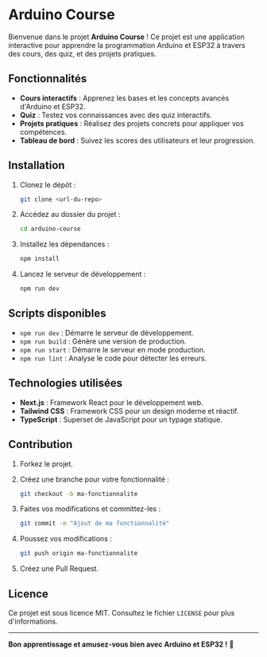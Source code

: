 # Arduino Course

Bienvenue dans le projet **Arduino Course** ! Ce projet est une application interactive pour apprendre la programmation Arduino et ESP32 à travers des cours, des quiz, et des projets pratiques.

## Fonctionnalités

- **Cours interactifs** : Apprenez les bases et les concepts avancés d'Arduino et ESP32.
- **Quiz** : Testez vos connaissances avec des quiz interactifs.
- **Projets pratiques** : Réalisez des projets concrets pour appliquer vos compétences.
- **Tableau de bord** : Suivez les scores des utilisateurs et leur progression.

## Installation

1. Clonez le dépôt :

   ```bash
   git clone <url-du-repo>
   ```

2. Accédez au dossier du projet :

   ```bash
   cd arduino-course
   ```

3. Installez les dépendances :

   ```bash
   npm install
   ```

4. Lancez le serveur de développement :

   ```bash
   npm run dev
   ```

## Scripts disponibles

- `npm run dev` : Démarre le serveur de développement.
- `npm run build` : Génère une version de production.
- `npm run start` : Démarre le serveur en mode production.
- `npm run lint` : Analyse le code pour détecter les erreurs.

## Technologies utilisées

- **Next.js** : Framework React pour le développement web.
- **Tailwind CSS** : Framework CSS pour un design moderne et réactif.
- **TypeScript** : Superset de JavaScript pour un typage statique.

## Contribution

1. Forkez le projet.
2. Créez une branche pour votre fonctionnalité :

   ```bash
   git checkout -b ma-fonctionnalite
   ```

3. Faites vos modifications et committez-les :

   ```bash
   git commit -m "Ajout de ma fonctionnalité"
   ```

4. Poussez vos modifications :

   ```bash
   git push origin ma-fonctionnalite
   ```

5. Créez une Pull Request.

## Licence

Ce projet est sous licence MIT. Consultez le fichier `LICENSE` pour plus d'informations.

---

**Bon apprentissage et amusez-vous bien avec Arduino et ESP32 !** 🚀

